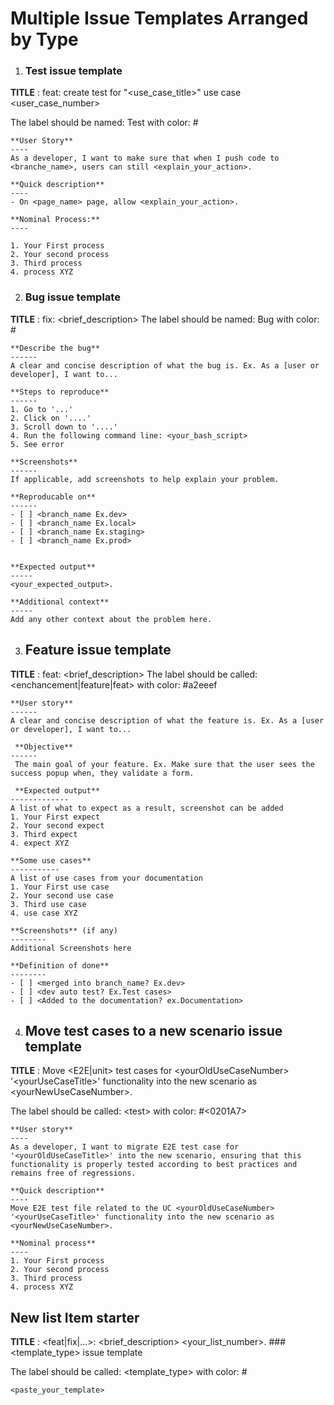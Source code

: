 # Multiple Issue Templates Arranged by Type


1. ### Test issue template
<b>TITLE</b> : feat: create test for "<use_case_title>" use case <user_case_number>

The label should be named: Test with color: #
```
**User Story**
----
As a developer, I want to make sure that when I push code to <branche_name>, users can still <explain_your_action>.

**Quick description**
----
- On <page_name> page, allow <explain_your_action>.

**Nominal Process:**
----

1. Your First process
2. Your second process
3. Third process
4. process XYZ
```
2. ### Bug issue template
<b>TITLE</b> : fix: <brief_description>
The label should be named: Bug with color: #<hexadecimal>
```
**Describe the bug**
------
A clear and concise description of what the bug is. Ex. As a [user or developer], I want to...

**Steps to reproduce**
------
1. Go to '...'
2. Click on '....'
3. Scroll down to '....'
4. Run the following command line: <your_bash_script>
5. See error

**Screenshots**
------
If applicable, add screenshots to help explain your problem.

**Reproducable on**
------
- [ ] <branch_name Ex.dev>
- [ ] <branch_name Ex.local>
- [ ] <branch_name Ex.staging>
- [ ] <branch_name Ex.prod>


**Expected output**
-----
<your_expected_output>.

**Additional context**
-----
Add any other context about the problem here.
```

3. ## Feature issue template
<b>TITLE</b> : feat: <brief_description>
The label should be called: <enchancement|feature|feat> with color: #a2eeef
```
**User story**
------
A clear and concise description of what the feature is. Ex. As a [user or developer], I want to...

 **Objective**
------
 The main goal of your feature. Ex. Make sure that the user sees the success popup when, they validate a form.

 **Expected output**
-------------
A list of what to expect as a result, screenshot can be added
1. Your First expect
2. Your second expect
3. Third expect
4. expect XYZ 

**Some use cases**
-----------
A list of use cases from your documentation
1. Your First use case
2. Your second use case
3. Third use case
4. use case XYZ 

**Screenshots** (if any)
--------
Additional Screenshots here

**Definition of done**
--------
- [ ] <merged into branch_name? Ex.dev>
- [ ] <dev auto test? Ex.Test cases>
- [ ] <Added to the documentation? ex.Documentation>
```

4. ## Move test cases to a new scenario issue template
<b>TITLE</b> : Move <E2E|unit> test cases for \<yourOldUseCaseNumber\> '\<yourUseCaseTitle\>' functionality into the new scenario as \<yourNewUseCaseNumber\>.
 
The label should be called: \<test\> with color: #\<0201A7\>
```
**User story**
----
As a developer, I want to migrate E2E test case for '<yourOldUseCaseTitle>' into the new scenario, ensuring that this functionality is properly tested according to best practices and remains free of regressions.

**Quick description**
----
Move E2E test file related to the UC <yourOldUseCaseNumber> '<yourUseCaseTitle>' functionality into the new scenario as <yourNewUseCaseNumber>.

**Nominal process**
----
1. Your First process
2. Your second process
3. Third process
4. process XYZ
 ```

**New list Item starter**
 -----
<b>TITLE</b> : <feat|fix|...>: <brief_description>
<your_list_number>. ### <template_type> issue template
 
The label should be called: <template_type> with color: #<hexadecimal>
```
<paste_your_template>
 ```
